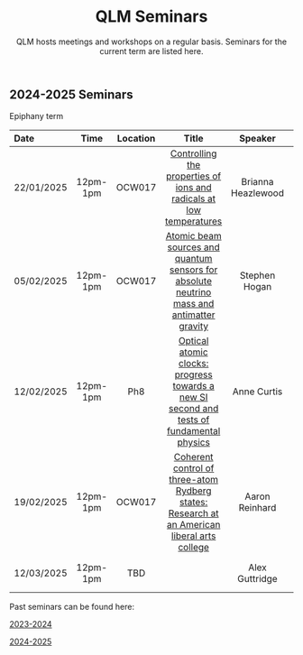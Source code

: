 ﻿---
layout: page
title: QLM Seminars
subtitle: QLM hosts meetings and workshops on a regular basis. Seminars for the current term are listed here.
---
 
## 2024-2025 Seminars

Epiphany term

|Date  |Time |Location  |Title   |Speaker    |Institution    |
|:---  | :----: | :----:  | :--------:      | :------:      |           --: |
|22/01/2025|12pm-1pm|OCW017|<a href="/events/seminars/abstracts/2025 Epiphany/Brianna Heazlewood"> Controlling the properties of ions and radicals at low temperatures </a>|Brianna Heazlewood |University of Liverpool |
|05/02/2025|12pm-1pm|OCW017|<a href="/events/seminars/abstracts/2025 Epiphany/Stephen Hogan"> Atomic beam sources and quantum sensors for absolute neutrino mass and antimatter gravity </a>|Stephen Hogan |University College London (UCL)|
|12/02/2025|12pm-1pm|Ph8|<a href="/events/seminars/abstracts/2025 Epiphany/Anne Curtis"> Optical atomic clocks: progress towards a new SI second and tests of fundamental physics </a>|Anne Curtis |National Physical Laboratory (NPL)|
|19/02/2025|12pm-1pm|OCW017|<a href="/events/seminars/abstracts/2025 Epiphany/Aaron Reinhard"> Coherent control of three-atom Rydberg states: Research at an American liberal arts college </a>|Aaron Reinhard |Kenyon College - Leverhulme Visiting Professor at Durham University|
|12/03/2025|12pm-1pm|TBD|<a href="/events/seminars/abstracts/2025 Epiphany/Alex Guttridge">  </a>|Alex Guttridge |Durham University, QLM|


Past seminars can be found here: 

<a href="/events/seminars_past_2324"> 2023-2024 </a>

<a href="/events/seminars_past_2425"> 2024-2025 </a>




